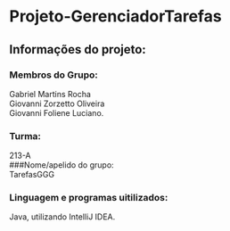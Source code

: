 # Projeto-GerenciadorTarefas
## Informações do projeto:
### Membros do Grupo:  
Gabriel Martins Rocha  
Giovanni Zorzetto Oliveira  
Giovanni Foliene Luciano.

### Turma:  
213-A  
###Nome/apelido do grupo:  
TarefasGGG  
### Linguagem e programas uitilizados:  
Java, utilizando IntelliJ IDEA.
